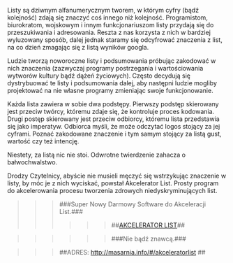 ﻿
Listy są dziwnym alfanumerycznym tworem, w którym cyfry (bądź kolejność) zdają się znaczyć coś innego niż kolejność. Programistom, biurokratom, wojskowym i innym funkcjonariuszom listy przydają się do przeszukiwania i adresowania. Reszta z nas korzysta z nich w bardziej wyluzowany sposób, dalej jednak staramy się odcyfrować znaczenia z list, na co dzień zmagając się z listą wyników googla. 

Ludzie tworzą noworoczne listy i podsumowania próbując zakodować w nich znaczenia (zazwyczaj programy postrzegania i wartościowania wytworów kultury bądź dążeń życiowych). Często decydują się dystrybuować te listy i podsumowania dalej, aby następni ludzie mogliby projektować na nie własne programy zmieniając swoje funkcjonowanie.

Każda lista zawiera w sobie dwa podstępy. Pierwszy podstęp skierowany jest przeciw twórcy, któremu zdaje się, że kontroluje proces kodowania. Drugi postęp skierowany jest przeciw odbiorcy, któremu lista przedstawia się jako imperatyw. Odbiorca myśli, że może odczytać logos stojący za jej cyframi. Poznać zakodowane znaczenie i tym samym stojący za listą gust, wartość czy też intencję.

Niestety, za listą nic nie stoi. Odwrotne twierdzenie zahacza o bałwochwalstwo.

Drodzy Czytelnicy, abyście nie musieli męczyć się wstrzykując znaczenie w listy, by móc je z nich wyciskać, powstał Akcelerator List. Prosty program do akcelerowania procesu tworzenia zdrowych niedyskryminujących list. 

>>>###Super Nowy Darmowy Software do Akceleracji List.###
>>>>>>##[AKCELERATOR LIST]( http://masarnia.info/#/akceleratorlist)##  

>>>>>>###Nie bądź znawcą.###

>>>##ADRES: http://masarnia.info/#/akceleratorlist ##
